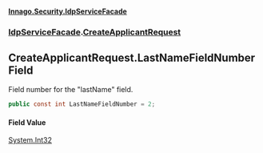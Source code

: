 #### [Innago\.Security\.IdpServiceFacade](../../index.md 'index')
### [IdpServiceFacade](../index.md 'IdpServiceFacade').[CreateApplicantRequest](index.md 'IdpServiceFacade\.CreateApplicantRequest')

## CreateApplicantRequest\.LastNameFieldNumber Field

Field number for the "lastName" field\.

```csharp
public const int LastNameFieldNumber = 2;
```

#### Field Value
[System\.Int32](https://learn.microsoft.com/en-us/dotnet/api/system.int32 'System\.Int32')